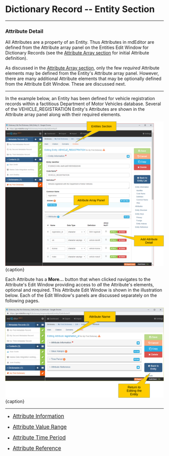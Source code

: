 # Dictionary Record -- Entity Section
---

### Attribute Detail

All <span class="md-panel">Attributes</span> are a property of an <span class="md-panel">Entity</span>.  Thus <span class="md-panel">Attributes</span> in mdEditor are defined from the <span class="md-panel">Attribute</span> array panel on the <span class="md-section">Entities</span> <span class="md-window">Edit Window</span> for <span class="md-panel">Dictionary Records</span> (see the [Attribute Array section](../entity-panels/attribute-panel.md) for initial <span class="md-panel">Attribute</span> definition).  

As discussed in the [Attribute Array section](../entity-panels/attribute-panel.md), only the few *required* <span class="md-panel">Attribute</span> elements may be defined from the <span class="md-panel">Entity</span>'s <span class="md-panel">Attribute</span> array panel.  However, there are many additional <span class="md-panel">Attribute</span> elements that may be optionally defined from the <span class="md-panel">Attribute</span> <span class="md-window">Edit Window</span>.  These are discussed next. 

---

In the example below, an <span class="md-panel">Entity</span> has been defined for vehicle registration records within a factitious Department of Motor Vehicles database.  Several of the VEHICLE_REGISTRATION <span class="md-panel">Entity</span>'s <span class="md-panel">Attributes</span> are shown in the <span class="md-panel">Attribute</span> array panel along with their required elements.  

![Entity Attribute Array](/assets/reference/edit-objects/dictionary/attribute/attribute-array.png){caption}

Each <span class="md-panel">Attribute</span> has a <strong class="btn btn-success btn-xs"> <i class="fa fa-pencil"> </i> More...</strong> button that when clicked navigates to the <span class="md-panel">Attribute</span>'s <span class="md-window">Edit Window</span> providing access to *all* the <span class="md-panel">Attribute</span>'s elements, optional and required. This <span class="md-panel">Attribute</span> <span class="md-window">Edit Window</span> is shown in the illustration below.  Each of the <span class="md-window">Edit Window</span>'s panels are discussed separately on the following pages.

![Attribute Edit Window](/assets/reference/edit-objects/dictionary/attribute/attribute-panel.png){caption}

---

 * [<span class="md-panel" style="font-size: larger">Attribute Information</span>](attributeInfo-panel.md)

 * [<span class="md-panel" style="font-size: larger">Attribute Value Range</span>](valueRange-panel.md)

 * [<span class="md-panel" style="font-size: larger">Attribute Time Period</span>](timePeriod-panel.md)

 * [<span class="md-panel" style="font-size: larger">Attribute Reference</span>](attributeReference-panel.md)

